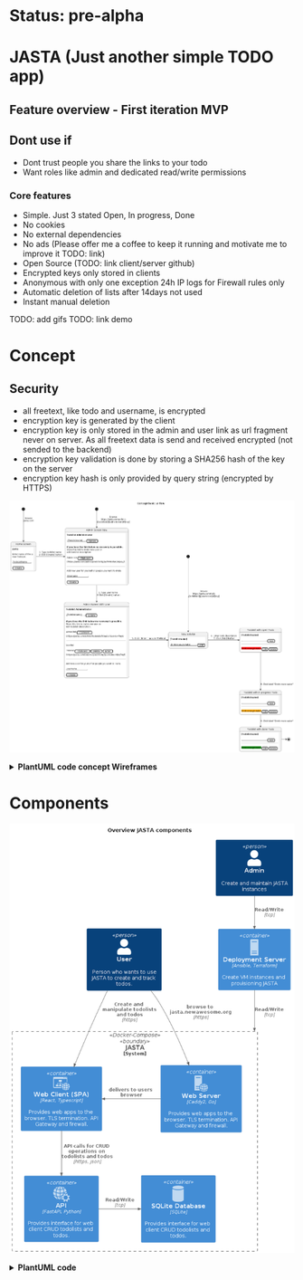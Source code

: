 # Status: pre-alpha

# JASTA (Just another simple TODO app)

## Feature overview - First iteration MVP
## Dont use if
- Dont trust people you share the links to your todo
- Want roles like admin and dedicated read/write permissions

### Core features
- Simple. Just 3 stated Open, In progress, Done
- No cookies
- No external dependencies
- No ads (Please offer me a coffee to keep it running and motivate me to improve it TODO: link)
- Open Source (TODO: link client/server github)
- Encrypted keys only stored in clients
- Anonymous with only one exception 24h IP logs for Firewall rules only
- Automatic deletion of lists after 14days not used
- Instant manual deletion

TODO: add gifs
TODO: link demo

# Concept

## Security
- all freetext, like todo and username, is encrypted
- encryption key is generated by the client
- encryption key is only stored in the admin and user link as url fragment never on server. As all freetext data is send and received encrypted (not sended to the backend)
- encryption key validation is done by storing a SHA256 hash of the key on the server
- encryption key hash is only provided by query string (encrypted by HTTPS)

![Concept](doc/diagrams/README/ConceptBasicUIFlow.png)

<details>
<summary><b>PlantUML code concept Wireframes</summary>

```plantuml

@startsalt home_screen_concept
{
<b>Jasta</b>
.
Enter name of the a
new TodoList.
.
"TodoListName  "
.
[ Create ]
}
@endsalt

@startsalt admin_first_enter_concept
{
<b>Todolist Administrator</b>
.
{ "[Todolistname]" | [ Update ] }
.
<b>If you lose the link below no recovery is possible.</b>
Store this link to invite new user or
edit todolist description.
.
{ Admin link | [ Clipboard ] }
(<i>https://jasta.com/admin/[todolistid]/[admintoken]#[key]</i>)
.
--
.
Add new user for yourself or people you want to invite.
.
"Username        "
.
[ Create ]
}
@endsalt


@startsalt admin_with_user_concept
{
<b>Todolist Administrator</b>
.
{ "[Todolistname]" | [ Update ] }
.
<b>If you lose the link below no recovery is possible.</b>
Store this link to invite new user or
edit todolist description.
.
{ Admin link | [ Clipboard ] }
(<i>https://jasta.com/admin/[todolistid]/[admintoken]#[key]</i>)
.
--
.
Userlist
.
{ TreNrod | [ Clipboard ] | [ Delete ] | [ Enter ]}
(<i>https://jasta.com/todolist/[todolistid]/[usertokenid]#[key]</i>)
.
--
.
Add new user for yourself or people you want to invite.
.
"Username        "
.
[ Create ]
}
@endsalt

@startsalt todolist_new
{
<b>[Todolistname]</b>
.
{ "Drink enough water  " | [ Add ] }
}
@endsalt

@startsalt todolist_item_open
{
<b>[Todolistname]</b>
.
{ "                   " | [ Add ] }
---
.
{ <back:red>Drink enough water</back> | [Edit] | [Delete] }
}
@endsalt

@startsalt todolist_item_inprogress
{
<b>[Todolistname]</b>
.
{ "                   " | [ Add ] }
---
.
{ <back:orange>Drink enough water</back> | [Edit] | [Delete] }
}
@endsalt

@startsalt todolist_item_done
{
<b>[Todolistname]</b>
.
{ "                   " | [ Add ] }
---
.
{ <s><back:green>Drink enough water</back></s> | [Edit] | [Delete] }
}
@endsalt
@startuml ConceptBasicUIFlow

title Concept basic ui flow

state Start_Home <<start>>
state Start_Admin <<start>>
state "Home Screen" as State_Home_Screen
state "Admin Screen New" as State_Admin_Screen_New
state "Admin Screen With User" as State_Admin_Screen_With_User
state "New todolist" as State_Todolist_New
state "Todolist with open Todo" as State_Todolist_Item_Open
state "Todolist with in progress Todo" as State_Todolist_Item_InProgress
state "Todolist with done Todo" as State_Todolist_Item_Done

Start_Home --> State_Home_Screen: browse\njasta.com
State_Home_Screen: <img https://github.com/Trenrod/jasta/raw/main/doc/diagrams/README/home_screen_concept.png>

State_Home_Screen -> State_Admin_Screen_New: 1. Type todolist name \n2 Click [Create] button

State_Admin_Screen_New: <img https://github.com/Trenrod/jasta/raw/main/doc/diagrams/README/admin_first_enter_concept.png>

Start_Admin --> State_Admin_Screen_New: browse\nhttps://jasta.com/admin\n/[todolistid]/[admintoken]#[key]
State_Admin_Screen_New --> State_Admin_Screen_With_User: 3. Type user name \n4 Click [Create] button

State_Admin_Screen_With_User: <img https://github.com/Trenrod/jasta/raw/main/doc/diagrams/README/admin_with_user_concept.png>

[*] --> State_Todolist_New: browse\nhttps://jasta.com/todo\n/[todolistid]/[usertoken]#[key]

State_Admin_Screen_With_User -> State_Todolist_New: 5. Click [ Enter ] as user TreNrod
State_Todolist_New: <img https://github.com/Trenrod/jasta/raw/main/doc/diagrams/README/todolist_new.png>

State_Todolist_New -> State_Todolist_Item_Open: 6. Enter Todo description\n 7. Click [Add] Button
State_Todolist_Item_Open: <img https://github.com/Trenrod/jasta/raw/main/doc/diagrams/README/todolist_item_open.png>


State_Todolist_Item_Open --> State_Todolist_Item_InProgress: 8. Click label "Drink more water"
State_Todolist_Item_InProgress: <img https://github.com/Trenrod/jasta/raw/main/doc/diagrams/README/todolist_item_inprogress.png>


State_Todolist_Item_InProgress --> State_Todolist_Item_Done: 9. Click label "Drink more water"
State_Todolist_Item_Done: <img https://github.com/Trenrod/jasta/raw/main/doc/diagrams/README/todolist_item_done.png>


State_Todolist_Item_Done -> [*]
@enduml

```
</details>

# Components

![Overview JASTA components](doc/diagrams/README/OverviewJASTAComponents.png)

<details>
<summary><b>PlantUML code</summary>

```plantuml

@startuml OverviewJASTAComponents

title Overview JASTA components

!include https://raw.githubusercontent.com/plantuml-stdlib/C4-PlantUML/master/C4_Container.puml

!include <office/Services/web_services>
!include <office/Servers/web_server>
!include <office/Servers/server_generic>
!include <office/sites/website>
!include <office/databases/database>

Person(user, "User", "Person who wants to use JASTA to create and track todos.")
Person(admin, "Admin", "Create and maintain JASTA instances")

Container(deployment, "Deployment Server", "Ansible, Terraform", "Create VM instances and provisioning JASTA",  $sprite="server_generic")

System_Boundary(jasta, JASTA, "Docker-Compose") {
    Container(webclient, "Web Client (SPA)", "React, Typescript", "Provides web apps to the browser. TLS termination. API Gateway and firewall.",  $sprite="website")

    Container(caddy, "Web Server", "Caddy2, Go", "Provides web apps to the browser. TLS termination. API Gateway and firewall.",  $sprite="web_server")

    Container(api, "API", "FastAPI, Python", "Provides interface for web client CRUD todolists and todos.",  $sprite="web_services")

    Container(database, "SQLite Database", "SQLite", "Provides interface for web client CRUD todolists and todos.",  $sprite="database")
}

Rel(user, caddy, "browse to jasta.newawesome.org", "https")
Rel(user, webclient, "Create and manipulate todolists and todos", "https")
Rel_L(caddy, webclient, "delivers to users browser")
Rel(webclient, api, "API calls for CRUD operations on todolists and todos", "https, json")
Rel_R(api, database, "Read/Write", "tcp")
Rel(admin, deployment, "Read/Write", "tcp")
Rel(deployment, jasta, "Read/Write", "tcp")

@enduml

```

</details>



